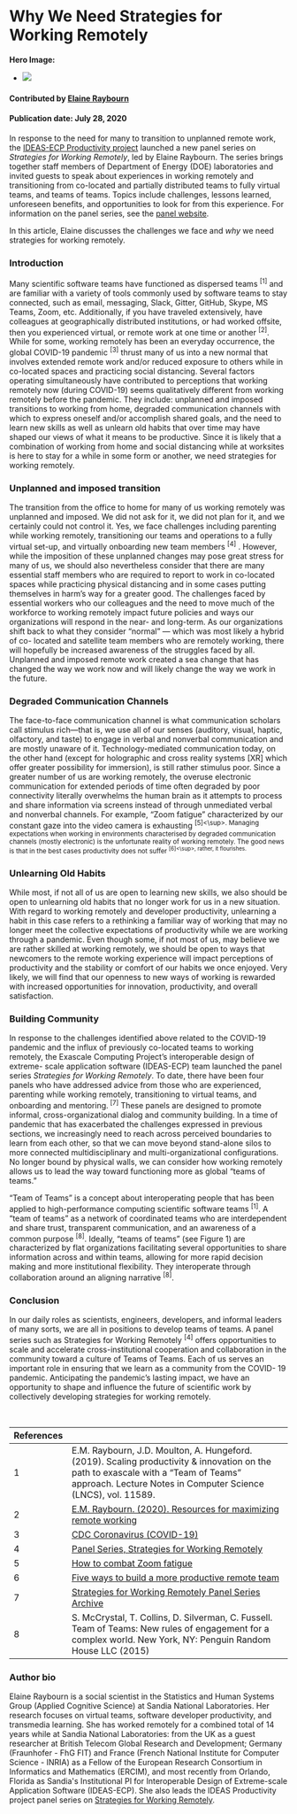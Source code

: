 # Why We Need Strategies for Working Remotely

**Hero Image:**
 
- <img src='https://github.com/betterscientificsoftware/images/raw/master/Blog_0520_WorkRemoteSpack.png' />

#### Contributed by [Elaine Raybourn](https://github.com/elaineraybourn "Elaine Raybourn GitHub Profile") 

#### Publication date: July 28, 2020

In response to the need for many to transition to unplanned remote work, the [IDEAS-ECP Productivity project](https://ideas-productivity.org/ideas-ecp) launched a new panel series on *Strategies for Working Remotely*, led by Elaine Raybourn. The series brings together staff members of Department of Energy (DOE) laboratories and invited guests to speak about experiences in working remotely and transitioning from co-located and partially distributed teams to fully virtual teams, and teams of teams. Topics include challenges, lessons learned, unforeseen benefits, and opportunities to look for from this experience. For information on the panel series, see the [panel website](https://www.exascaleproject.org/strategies-for-working-remotely).

In this article, Elaine discusses the challenges we face and *why* we need strategies for working remotely.

### Introduction 

Many scientific software teams have functioned as dispersed teams <sup>[1]</sup> and are familiar with a variety of tools commonly used by software teams to stay connected, such as email, messaging, Slack, Gitter, GitHub, Skype, MS Teams, Zoom, etc. Additionally, if you have traveled extensively, have colleagues at geographically distributed institutions, or had worked offsite, then you experienced virtual, or remote work at one time or another <sup>[2]</sup>. While for some, working remotely has been an everyday occurrence, the global COVID-19 pandemic <sup>[3]</sup> thrust many of us into a new normal that involves extended remote work and/or reduced exposure to others while in co-located spaces and practicing social distancing. Several factors operating simultaneously have contributed to perceptions that working remotely now (during COVID-19) seems qualitatively different from working remotely before the pandemic. They include: unplanned and imposed transitions to working from home, degraded communication channels with which to express oneself and/or accomplish shared goals, and the need to learn new skills as well as unlearn old habits that over time may have shaped our views of what it means to be productive. Since it is likely that a combination of working from home and social distancing while at worksites is here to stay for a while in some form or another, we need strategies for working remotely.

### Unplanned and imposed transition

The transition from the office to home for many of us working remotely was unplanned and imposed. We did not ask for it, we did not plan for it, and we certainly could not control it. Yes, we face challenges including parenting while working remotely, transitioning our teams and operations to a fully virtual set-up, and virtually onboarding new team members <sup>[4]</sup> . However, while the imposition of these unplanned changes may pose great stress for many of us, we should also nevertheless consider that there are many essential staff members who are required to report to work in co-located spaces while practicing physical distancing and in some cases putting themselves in harm’s way for a greater good. The challenges faced by essential workers who our colleagues and the need to move much of the workforce to working remotely impact future policies and ways our organizations will respond in the near- and long-term. As our organizations shift back to what they consider “normal” — which was most likely a hybrid of co- located and satellite team members who are remotely working, there will hopefully be increased awareness of the struggles faced by all. Unplanned and imposed remote work created a sea change that has changed the way we work now and will likely change the way we work in the future.

### Degraded Communication Channels

The face-to-face communication channel is what communication scholars call stimulus rich—that is, we use all of our senses (auditory, visual, haptic, olfactory, and taste) to engage in verbal and nonverbal communication and are mostly unaware of it. Technology-mediated communication today, on the other hand (except for holographic and cross reality systems [XR] which offer greater possibility for immersion), is still rather stimulus poor. Since a greater number of us are working remotely, the overuse electronic communication for extended periods of time often degraded by poor connectivity literally overwhelms the human brain as it attempts to process and share information via screens instead of through unmediated verbal and nonverbal channels. For example, “Zoom fatigue” characterized by our constant gaze into the video camera is exhausting <sup>[5]<\sup>. Managing expectations when working in environments characterised by degraded communication channels (mostly electronic) is the unfortunate reality of working remotely. The good news is that in the best cases productivity does not suffer <sup>[6]<\sup>, rather, it flourishes.

### Unlearning Old Habits

While most, if not all of us are open to learning new skills, we also should be open to unlearning old habits that no longer work for us in a new situation. With regard to working remotely and developer productivity, unlearning a habit in this case refers to a rethinking a familiar way of working that may no longer meet the collective expectations of productivity while we are working through a pandemic. Even though some, if not most of us, may believe we are rather skilled at working remotely, we should be open to ways that newcomers to the remote working experience will impact perceptions of productivity and the stability or comfort of our habits we once enjoyed. Very likely, we will find that our openness to new ways of working is rewarded with increased opportunities for innovation, productivity, and overall satisfaction.

### Building Community

In response to the challenges identified above related to the COVID-19 pandemic and the influx of previously co-located teams to working remotely, the Exascale Computing Project’s interoperable design of extreme- scale application software (IDEAS-ECP) team launched the panel series *Strategies for Working Remotely*. To date, there have been four panels who have addressed advice from those who are experienced, parenting while working remotely, transitioning to virtual teams, and onboarding and mentoring.<sup> [7]</sup> These panels are designed to promote informal, cross-organizational dialog and community building. In a time of pandemic that has exacerbated the challenges expressed in previous sections, we increasingly need to reach across perceived boundaries to learn from each other, so that we can move beyond stand-alone silos to more connected multidisciplinary and multi-organizational configurations. No longer bound by physical walls, we can consider how working remotely allows us to lead the way toward functioning more as global “teams of teams.”

“Team of Teams” is a concept about interoperating people that has been applied to high-performance computing scientific software teams <sup>[1]</sup>. A “team of teams” as a network of coordinated teams who are interdependent and share trust, transparent communication, and an awareness of a common purpose <sup>[8]</sup>. Ideally, “teams of teams” (see Figure 1) are characterized by flat organizations facilitating several opportunities to share information across and within teams, allowing for more rapid decision making and more institutional flexibility. They interoperate through collaboration around an aligning narrative <sup>[8]</sup>.

### Conclusion

In our daily roles as scientists, engineers, developers, and informal leaders of many sorts, we are all in positions to develop teams of teams. A panel series such as Strategies for Working Remotely <sup>[4]</sup> offers opportunities to scale and accelerate cross-institutional cooperation and collaboration in the community toward a culture of Teams of Teams. Each of us serves an important role in ensuring that we learn as a community from the COVID- 19 pandemic. Anticipating the pandemic’s lasting impact, we have an opportunity to shape and influence the future of scientific work by collectively developing strategies for working remotely.

<!---
<br>
[1]: #ref1 "Scaling productivity & innovation on the path to exascale with a “Team of Teams” approach"
[2]: #ref2 "Resources for maximizing remote workin"
[3]: #ref3 "CDC Coronavirus (COVID-19)"
[4]: #ref4 "Panel Series, Strategies for Working Remotely"
[5]: #ref5 "How to combat Zoom fatigue"
[6]: #ref6 "Five ways to build a more productive remote team"
[7]: #ref7 "Strategies for Working Remotely Panel Series Archive"
[8]: #ref8 "Team of Teams: New rules of engagement for a complex world"
--->
<br>

References | &nbsp;
:--- | :---
<a name="ref1"></a>1 | E.M. Raybourn, J.D. Moulton, A. Hungeford. (2019). Scaling productivity & innovation on the path to exascale with a “Team of Teams” approach. Lecture Notes in Computer Science (LNCS), vol. 11589. 
<a name="ref2"></a>2 | [E.M. Raybourn. (2020). Resources for maximizing remote working ](https://bssw.io/items/resources-for-maximizing-remote-working)
<a name="ref3"></a>3 | [CDC Coronavirus (COVID-19) ](https://www.cdc.gov/coronavirus/2019-ncov/prevent-getting-sick/prevention.html)
<a name="ref4"></a>4 | [Panel Series, Strategies for Working Remotely ](https://exascaleproject.org/strategies-for-working-remotely)
<a name="ref5"></a>5 | [How to combat Zoom fatigue ](https://hbr.org/2020/04/how-to-combat-zoom-fatigue)
<a name="ref6"></a>6 | [Five ways to build a more productive remote team ](https://about.gitlab.com/blog/2019/12/10/how-to-build-a-more-productive-remote-team/)
<a name="ref7"></a>7 | [Strategies for Working Remotely Panel Series Archive ](https://ideas-productivity.org/events/strategies-for-working-remotely-panels/#about)
<a name="ref8"></a>8 | S. McCrystal, T. Collins, D. Silverman, C. Fussell. Team of Teams: New rules of engagement for a complex world. New York, NY: Penguin Random House LLC (2015)

### Author bio

Elaine Raybourn is a social scientist in the Statistics and Human Systems Group (Applied Cognitive Science) at Sandia National Laboratories. Her research focuses on virtual teams, software developer productivity, and transmedia learning.  She has worked remotely for a combined total of 14 years while at Sandia National Laboratories: from the UK as a guest researcher at British Telecom Global Research and Development; Germany (Fraunhofer - FhG FIT) and France (French National Institute for Computer Science - INRIA) as a Fellow of the European Research Consortium in Informatics and Mathematics (ERCIM), and most recently from Orlando, Florida as Sandia's Institutional PI for Interoperable Design of Extreme-scale Application Software (IDEAS-ECP). She also leads the IDEAS Productivity project panel series on [Strategies for Working Remotely](https://ideas-productivity.org/events/strategies-for-working-remotely-panels/). 

<!---
Publish: preview
RSS update: 2020-07-28
Categories: Collaboration
Topics: Strategies for More Effective Teams
Tags: bssw-blog-article
Level: 2
Prerequisites: default
Aggregate: none
SAND #: SAND2020-XXXX
--->


